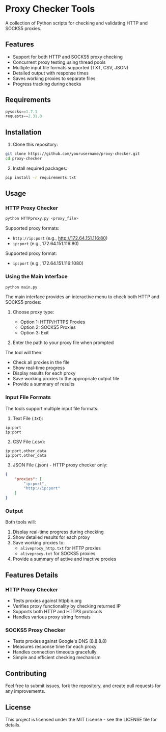 # Proxy Checker Tools

A collection of Python scripts for checking and validating HTTP and SOCKS5 proxies.

## Features

- Support for both HTTP and SOCKS5 proxy checking
- Concurrent proxy testing using thread pools
- Multiple input file formats supported (TXT, CSV, JSON)
- Detailed output with response times
- Saves working proxies to separate files
- Progress tracking during checks

## Requirements

```python
pysocks==1.7.1
requests==2.31.0
```

## Installation

1. Clone this repository:
```bash
git clone https://github.com/yourusername/proxy-checker.git
cd proxy-checker
```

2. Install required packages:
```bash
pip install -r requirements.txt
```

## Usage

### HTTP Proxy Checker

```bash
python HTTPproxy.py <proxy_file>
```

Supported proxy formats:
- `http://ip:port` (e.g., http://172.64.151.116:80)
- `ip:port` (e.g., 172.64.151.116:80)



Supported proxy format:
- `ip:port` (e.g., 172.64.151.116:1080)

### Using the Main Interface

```bash
python main.py
```

The main interface provides an interactive menu to check both HTTP and SOCKS5 proxies:

1. Choose proxy type:
   - Option 1: HTTP/HTTPS Proxies
   - Option 2: SOCKS5 Proxies
   - Option 3: Exit

2. Enter the path to your proxy file when prompted

The tool will then:
- Check all proxies in the file
- Show real-time progress
- Display results for each proxy
- Save working proxies to the appropriate output file
- Provide a summary of results

### Input File Formats

The tools support multiple input file formats:

1. Text File (.txt):
```
ip:port
ip:port
```

2. CSV File (.csv):
```
ip:port,other_data
ip:port,other_data
```

3. JSON File (.json) - HTTP proxy checker only:
```json
{
    "proxies": [
        "ip:port",
        "http://ip:port"
    ]
}
```

### Output

Both tools will:
1. Display real-time progress during checking
2. Show detailed results for each proxy
3. Save working proxies to:
   - `aliveproxy_http.txt` for HTTP proxies
   - `aliveproxy.txt` for SOCKS5 proxies
4. Provide a summary of active and inactive proxies

## Features Details

### HTTP Proxy Checker
- Tests proxies against httpbin.org
- Verifies proxy functionality by checking returned IP
- Supports both HTTP and HTTPS protocols
- Handles various proxy string formats

### SOCKS5 Proxy Checker
- Tests proxies against Google's DNS (8.8.8.8)
- Measures response time for each proxy
- Handles connection timeouts gracefully
- Simple and efficient checking mechanism

## Contributing

Feel free to submit issues, fork the repository, and create pull requests for any improvements.

## License

This project is licensed under the MIT License - see the LICENSE file for details.
